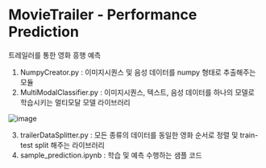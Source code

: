 # MovieTrailer - Performance Prediction 

트레일러를 통한 영화 흥행 예측 

1. NumpyCreator.py : 이미지시퀀스 및 음성 데이터를 numpy 형태로 추출해주는 모듈
2. MultiModalClassifier.py : 이미지시퀀스, 텍스트, 음성 데이터를 하나의 모델로 학습시키는 멀티모달 모델 라이브러리




![image](https://github.com/eryu2/Movietrailer_prediction/assets/128961559/44eaa2f7-2334-4568-9851-5a57797e6b9b)


  
3. trailerDataSplitter.py : 모든 종류의 데이터를 동일한 영화 순서로 정렬 및 train-test split 해주는 라이브러리
4. sample_prediction.ipynb : 학습 및 예측 수행하는 샘플 코드 
